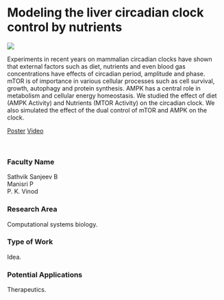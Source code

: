 # Modeling the liver circadian clock control by nutrients

![](https://i.imgur.com/vIWMAcx.png)

Experiments in recent years on mammalian circadian clocks have shown that external factors such as diet, nutrients and even blood gas concentrations have effects of circadian period, amplitude and phase. mTOR is of importance in various cellular processes such as cell survival, growth, autophagy and protein synthesis. AMPK has a central role in metabolism and cellular energy homeostasis. We studied the effect of diet (AMPK Activity) and Nutrients (MTOR Activity) on the circadian clock. We also simulated the effect of the dual control of mTOR and AMPK on the clock.

[Poster](05.%20Modeling%20the%20liver%20circadian%20clock%20control%20by%20nutrients.pdf)
[Video](https://youtu.be/arb9cisVP6I)

<br>


### Faculty Name

Sathvik Sanjeev B<br>
Manisri P<br>
P. K. Vinod


### Research Area

Computational systems biology.


### Type of Work

Idea.


### Potential Applications

Therapeutics.
